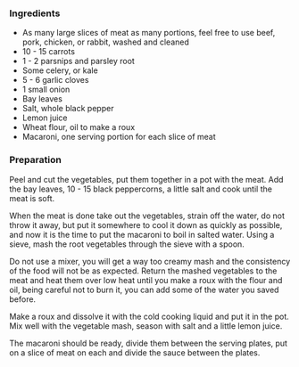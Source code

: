 
### Ingredients
- As many large slices of meat as many portions, feel free to use beef, pork, chicken, or rabbit, washed and cleaned
- 10 - 15 carrots
- 1 - 2 parsnips and parsley root
- Some celery, or kale
- 5 - 6 garlic cloves
- 1 small onion
- Bay leaves
- Salt, whole black pepper
- Lemon juice
- Wheat flour, oil to make a roux
- Macaroni, one serving portion for each slice of meat

### Preparation
Peel and cut the vegetables, put them together in a pot with the meat. Add the bay leaves, 10 - 15 black peppercorns, a little salt and cook until the meat is soft.

 When the meat is done take out the vegetables, strain off the water, do not throw it away, but put it somewhere to cool it down as quickly as possible, and now it is the time to put the macaroni to boil in salted water. Using a sieve, mash the root vegetables through the sieve with a spoon.

 Do not use a mixer, you will get a way too creamy mash and the consistency of the food will not be as expected. Return the mashed vegetables to the meat and heat them over low heat until you make a roux with the flour and oil, being careful not to burn it, you can add some of the water you saved before.

 Make a roux and dissolve it with the cold cooking liquid and put it in the pot. Mix well with the vegetable mash, season with salt and a little lemon juice.

 The macaroni should be ready, divide them between the serving plates, put on a slice of meat on each and divide the sauce between the plates. 